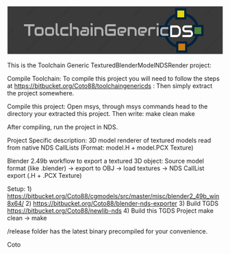 ![ToolchainGenericDS](img/TGDS-Logo.png)

This is the Toolchain Generic TexturedBlenderModelNDSRender project:

Compile Toolchain: To compile this project you will need to follow the steps at https://bitbucket.org/Coto88/toolchaingenericds : Then simply extract the project somewhere.

Compile this project: Open msys, through msys commands head to the directory your extracted this project. Then write: make clean make

After compiling, run the project in NDS.

Project Specific description: 
3D model renderer of textured models read from native NDS CallLists (Format: model.H + model.PCX Texture)

Blender 2.49b workflow to export a textured 3D object:
Source model format (like .blender) -> export to OBJ -> load textures -> NDS CallList export (.H + .PCX Texture)

Setup:
1)
https://bitbucket.org/Coto88/cgmodels/src/master/misc/blender2_49b_win8x64/
2)
https://bitbucket.org/Coto88/blender-nds-exporter 
3)
Build TGDS 
https://bitbucket.org/Coto88/newlib-nds
4)
Build this TGDS Project
make clean -> make

/release folder has the latest binary precompiled for your convenience.

Coto
